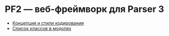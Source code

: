 PF2 — веб-фреймворк для Parser 3
================================

* [Концепция и стили кодирования](concepts.md)
* [Список классов в модулях](classes.md)


